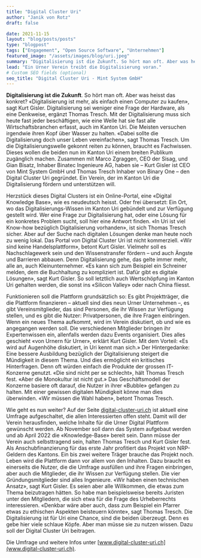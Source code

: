 ```yaml
---
title: "Digital Cluster Uri"
author: "Janik von Rotz"
draft: false

date: 2021-11-15
layout: "blog/posts/posts"
type: "blogpost"
tags: ["Engagement", "Open Source Software", "Unternehmen"]
featured_image: "/assets/images/blog/uri.jpeg"
summary: "Digitalisierung ist die Zukunft. So hört man oft. Aber was heisst das konkret? «Digitalisierung ist mehr, als einfach einen Computer zu kaufen», sagt Kurt Gisler. Digitalisierung sei weniger eine Frag..."
lead: "Ein Urner Verein treibt die Digitalisierung voran."
# Custom SEO fields (optional)
seo_title: "Digital Cluster Uri - Mint System GmbH"
---
```


**Digitalisierung ist die Zukunft**. So hört man oft. Aber was heisst das konkret? «Digitalisierung ist mehr, als einfach einen Computer zu kaufen», sagt Kurt Gisler. Digitalisierung sei weniger eine Frage der Hardware, als eine Denkweise, ergänzt Thomas Tresch. Mit der Digitalisierung muss sich heute fast jeder beschäftigen, wie eine Welle hat sie fast alle Wirtschaftsbranchen erfasst, auch im Kanton Uri. Die Meisten versuchen irgendwie ihren Kopf über Wasser zu halten. «Dabei sollte die Digitalisierung doch unser Leben vereinfachen», sagt Thomas Tresch. Um die Digitalisierungswelle gekonnt reiten zu können, braucht es Fachwissen. Dieses wollen die beiden nun im Kanton Uri einem breiten Publikum zugänglich machen. Zusammen mit Marco Zgraggen, CEO der Sisag, und Gian Bisatz, Inhaber Binatec Ingenieure AG, haben sie – Kurt Gisler ist CEO von Mint System GmbH und Thomas Tresch Inhaber von Binary One – den Digital Cluster Uri gegründet. Ein Verein, der im Kanton Uri die Digitalisierung fördern und unterstützen will.

Herzstück dieses Digital Clusters ist ein Online-Portal, eine «Digital Knowledge Base», wie es neudeutsch heisst. Oder frei übersetzt: Ein Ort, wo das Digitalisierungs-Wissen im Kanton Uri gebündelt und zur Verfügung gestellt wird. Wer eine Frage zur Digitalisierung hat, oder eine Lösung für ein konkretes Problem sucht, soll hier eine Antwort finden.
«In Uri ist viel Know-how bezüglich Digitalisierung vorhanden», ist sich Thomas Tresch sicher. Aber auf der Suche nach digitalen Lösungen denke man heute noch zu wenig lokal. Das Portal von Digital Cluster Uri ist nicht kommerziell. «Wir sind keine Handelsplattform», betont Kurt Gisler. Vielmehr soll es Nachschlagewerk sein und den Wissenstransfer fördern – und auch Ängste und Barrieren abbauen. Denn Digitalisierung gehe, das gelte immer mehr, alle an, auch Kleinunternehmer. «Es kann sich zum Beispiel ein Schreiner melden, dem die Buchhaltung zu kompliziert ist. Dafür gibt es digitale Lösungen», sagt Kurt Gisler. So soll letztlich auch Wertschöpfung im Kanton Uri gehalten werden, die sonst ins «Silicon Valley» oder nach China fliesst.

Funktionieren soll die Plattform grundsätzlich so: Es gibt Projektträger, die die Plattform finanzieren – aktuell sind dies neun Urner Unternehmen –, es gibt Vereinsmitglieder, das sind Personen, die ihr Wissen zur Verfügung stellen, und es gibt die Nutzer: Privatpersonen, die ihre Fragen einbringen. Wenn ein neues Thema aufkommt, wird im Verein diskutiert, ob und wie es angegangen werden soll. Die verschiedenen Mitglieder bringen ihr Expertenwissen ein, allenfalls werden dazu Events organisiert.
Dies alles geschieht «von Urnern für Urner», erklärt Kurt Gisler. Mit dem Vorteil: «Es wird auf Augenhöhe diskutiert, in Uri kennt man sich.» Der Hintergedanke: Eine bessere Ausbildung bezüglich der Digitalisierung steigert die Mündigkeit in diesem Thema. Und dies ermöglicht ein kritisches Hinterfragen. Denn oft würden einfach die Produkte der grossen IT-Konzerne genutzt. «Die sind nicht per se schlecht», hält Thomas Tresch fest. «Aber die Monokultur ist nicht gut.» Das Geschäftsmodell der Konzerne basiere oft darauf, die Nutzer in ihrer «Bubble» gefangen zu halten. Mit einer gewissen digitalen Mündigkeit könne man dies überwinden. «Wir müssen die Wahl haben», betont Thomas Tresch.

Wie geht es nun weiter? Auf der Seite [digital-cluster-uri.ch](www.digital-cluster-uri.ch) ist aktuell eine Umfrage aufgeschaltet, die allen Interessierten offen steht. Damit will der Verein herausfinden, welche Inhalte für die Urner Digital Plattform gewünscht werden. Ab November soll dann das System aufgebaut werden und ab April 2022 die «Knowledge-Base» bereit sein. Dann müsse der Verein auch selbsttragend sein, halten Thomas Tresch und Kurt Gisler fest. Als Anschubfinanzierung für das erste Jahr profitiert das Projekt von NRP-Geldern des Kantons. Ein bis zwei weitere Träger brauche das Projekt noch.
Leben wird die Plattform dann vor allem von den Inhalten. Dazu braucht es einerseits die Nutzer, die die Umfrage ausfüllen und ihre Fragen einbringen, aber auch die Mitglieder, die ihr Wissen zur Verfügung stellen. Die vier Gründungsmitglieder sind alles Ingenieure. «Wir haben einen technischen Ansatz», sagt Kurt Gisler. Es seien aber alle Willkommen, die etwas zum Thema beizutragen hätten. So habe man beispielsweise bereits Juristen unter den Mitgliedern, die sich etwa für die Frage des Urheberrechts interessieren. «Denkbar wäre aber auch, dass zum Beispiel ein Pfarrer etwas zu ethischen Aspekten beisteuern könnte», sagt Thomas Tresch.
Die Digitalisierung ist für Uri eine Chance, sind die beiden überzeugt. Denn es gebe hier viele schlaue Köpfe. Aber man müsse sie zu nutzen wissen. Dazu soll der Digital Cluster Uri beitragen.

Die Umfrage und weitere Infos unter [www.digital-cluster-uri.ch](www.digital-cluster-uri.ch).
